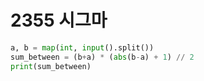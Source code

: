 # 2355 시그마



```python
a, b = map(int, input().split())
sum_between = (b+a) * (abs(b-a) + 1) // 2
print(sum_between)
```
